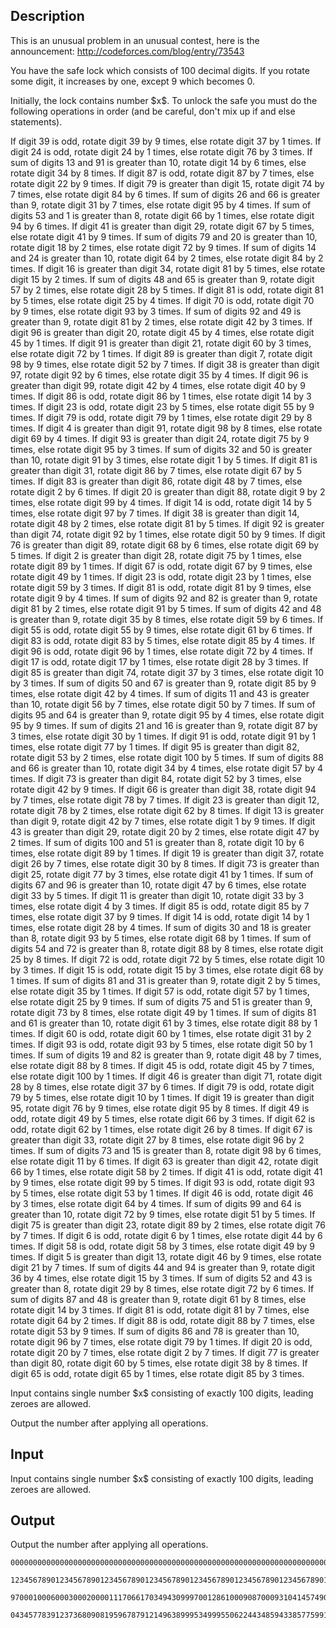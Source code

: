 ## Description

<div><p><span class="tex-font-style-it">This is an unusual problem in an unusual contest, here is the announcement: <a href="//codeforces.com/blog/entry/73543">http://codeforces.com/blog/entry/73543</a></span></p><p>You have the safe lock which consists of 100 decimal digits. If you rotate some digit, it increases by one, except 9 which becomes 0.</p><p>Initially, the lock contains number $x$. To unlock the safe you must do the following operations in order (and be careful, don't mix up if and else statements).</p><p>If digit 39 is odd, rotate digit 39 by 9 times, else rotate digit 37 by 1 times. If digit 24 is odd, rotate digit 24 by 1 times, else rotate digit 76 by 3 times. If sum of digits 13 and 91 is greater than 10, rotate digit 14 by 6 times, else rotate digit 34 by 8 times. If digit 87 is odd, rotate digit 87 by 7 times, else rotate digit 22 by 9 times. If digit 79 is greater than digit 15, rotate digit 74 by 7 times, else rotate digit 84 by 6 times. If sum of digits 26 and 66 is greater than 9, rotate digit 31 by 7 times, else rotate digit 95 by 4 times. If sum of digits 53 and 1 is greater than 8, rotate digit 66 by 1 times, else rotate digit 94 by 6 times. If digit 41 is greater than digit 29, rotate digit 67 by 5 times, else rotate digit 41 by 9 times. If sum of digits 79 and 20 is greater than 10, rotate digit 18 by 2 times, else rotate digit 72 by 9 times. If sum of digits 14 and 24 is greater than 10, rotate digit 64 by 2 times, else rotate digit 84 by 2 times. If digit 16 is greater than digit 34, rotate digit 81 by 5 times, else rotate digit 15 by 2 times. If sum of digits 48 and 65 is greater than 9, rotate digit 57 by 2 times, else rotate digit 28 by 5 times. If digit 81 is odd, rotate digit 81 by 5 times, else rotate digit 25 by 4 times. If digit 70 is odd, rotate digit 70 by 9 times, else rotate digit 93 by 3 times. If sum of digits 92 and 49 is greater than 9, rotate digit 81 by 2 times, else rotate digit 42 by 3 times. If digit 96 is greater than digit 20, rotate digit 45 by 4 times, else rotate digit 45 by 1 times. If digit 91 is greater than digit 21, rotate digit 60 by 3 times, else rotate digit 72 by 1 times. If digit 89 is greater than digit 7, rotate digit 98 by 9 times, else rotate digit 52 by 7 times. If digit 38 is greater than digit 97, rotate digit 92 by 6 times, else rotate digit 35 by 4 times. If digit 96 is greater than digit 99, rotate digit 42 by 4 times, else rotate digit 40 by 9 times. If digit 86 is odd, rotate digit 86 by 1 times, else rotate digit 14 by 3 times. If digit 23 is odd, rotate digit 23 by 5 times, else rotate digit 55 by 9 times. If digit 79 is odd, rotate digit 79 by 1 times, else rotate digit 29 by 8 times. If digit 4 is greater than digit 91, rotate digit 98 by 8 times, else rotate digit 69 by 4 times. If digit 93 is greater than digit 24, rotate digit 75 by 9 times, else rotate digit 95 by 3 times. If sum of digits 32 and 50 is greater than 10, rotate digit 91 by 3 times, else rotate digit 1 by 5 times. If digit 81 is greater than digit 31, rotate digit 86 by 7 times, else rotate digit 67 by 5 times. If digit 83 is greater than digit 86, rotate digit 48 by 7 times, else rotate digit 2 by 6 times. If digit 20 is greater than digit 88, rotate digit 9 by 2 times, else rotate digit 99 by 4 times. If digit 14 is odd, rotate digit 14 by 5 times, else rotate digit 97 by 7 times. If digit 38 is greater than digit 14, rotate digit 48 by 2 times, else rotate digit 81 by 5 times. If digit 92 is greater than digit 74, rotate digit 92 by 1 times, else rotate digit 50 by 9 times. If digit 76 is greater than digit 89, rotate digit 68 by 6 times, else rotate digit 69 by 5 times. If digit 2 is greater than digit 28, rotate digit 75 by 1 times, else rotate digit 89 by 1 times. If digit 67 is odd, rotate digit 67 by 9 times, else rotate digit 49 by 1 times. If digit 23 is odd, rotate digit 23 by 1 times, else rotate digit 59 by 3 times. If digit 81 is odd, rotate digit 81 by 9 times, else rotate digit 9 by 4 times. If sum of digits 92 and 82 is greater than 9, rotate digit 81 by 2 times, else rotate digit 91 by 5 times. If sum of digits 42 and 48 is greater than 9, rotate digit 35 by 8 times, else rotate digit 59 by 6 times. If digit 55 is odd, rotate digit 55 by 9 times, else rotate digit 61 by 6 times. If digit 83 is odd, rotate digit 83 by 5 times, else rotate digit 85 by 4 times. If digit 96 is odd, rotate digit 96 by 1 times, else rotate digit 72 by 4 times. If digit 17 is odd, rotate digit 17 by 1 times, else rotate digit 28 by 3 times. If digit 85 is greater than digit 74, rotate digit 37 by 3 times, else rotate digit 10 by 3 times. If sum of digits 50 and 67 is greater than 9, rotate digit 85 by 9 times, else rotate digit 42 by 4 times. If sum of digits 11 and 43 is greater than 10, rotate digit 56 by 7 times, else rotate digit 50 by 7 times. If sum of digits 95 and 64 is greater than 9, rotate digit 95 by 4 times, else rotate digit 95 by 9 times. If sum of digits 21 and 16 is greater than 9, rotate digit 87 by 3 times, else rotate digit 30 by 1 times. If digit 91 is odd, rotate digit 91 by 1 times, else rotate digit 77 by 1 times. If digit 95 is greater than digit 82, rotate digit 53 by 2 times, else rotate digit 100 by 5 times. If sum of digits 88 and 66 is greater than 10, rotate digit 34 by 4 times, else rotate digit 57 by 4 times. If digit 73 is greater than digit 84, rotate digit 52 by 3 times, else rotate digit 42 by 9 times. If digit 66 is greater than digit 38, rotate digit 94 by 7 times, else rotate digit 78 by 7 times. If digit 23 is greater than digit 12, rotate digit 78 by 2 times, else rotate digit 62 by 8 times. If digit 13 is greater than digit 9, rotate digit 42 by 7 times, else rotate digit 1 by 9 times. If digit 43 is greater than digit 29, rotate digit 20 by 2 times, else rotate digit 47 by 2 times. If sum of digits 100 and 51 is greater than 8, rotate digit 10 by 6 times, else rotate digit 89 by 1 times. If digit 19 is greater than digit 37, rotate digit 26 by 7 times, else rotate digit 30 by 8 times. If digit 73 is greater than digit 25, rotate digit 77 by 3 times, else rotate digit 41 by 1 times. If sum of digits 67 and 96 is greater than 10, rotate digit 47 by 6 times, else rotate digit 33 by 5 times. If digit 11 is greater than digit 10, rotate digit 33 by 3 times, else rotate digit 4 by 3 times. If digit 85 is odd, rotate digit 85 by 7 times, else rotate digit 37 by 9 times. If digit 14 is odd, rotate digit 14 by 1 times, else rotate digit 28 by 4 times. If sum of digits 30 and 18 is greater than 8, rotate digit 93 by 5 times, else rotate digit 68 by 1 times. If sum of digits 54 and 72 is greater than 8, rotate digit 88 by 8 times, else rotate digit 25 by 8 times. If digit 72 is odd, rotate digit 72 by 5 times, else rotate digit 10 by 3 times. If digit 15 is odd, rotate digit 15 by 3 times, else rotate digit 68 by 1 times. If sum of digits 81 and 31 is greater than 9, rotate digit 2 by 5 times, else rotate digit 35 by 1 times. If digit 57 is odd, rotate digit 57 by 1 times, else rotate digit 25 by 9 times. If sum of digits 75 and 51 is greater than 9, rotate digit 73 by 8 times, else rotate digit 49 by 1 times. If sum of digits 81 and 61 is greater than 10, rotate digit 61 by 3 times, else rotate digit 88 by 1 times. If digit 60 is odd, rotate digit 60 by 1 times, else rotate digit 31 by 2 times. If digit 93 is odd, rotate digit 93 by 5 times, else rotate digit 50 by 1 times. If sum of digits 19 and 82 is greater than 9, rotate digit 48 by 7 times, else rotate digit 88 by 8 times. If digit 45 is odd, rotate digit 45 by 7 times, else rotate digit 100 by 1 times. If digit 46 is greater than digit 71, rotate digit 28 by 8 times, else rotate digit 37 by 6 times. If digit 79 is odd, rotate digit 79 by 5 times, else rotate digit 10 by 1 times. If digit 19 is greater than digit 95, rotate digit 76 by 9 times, else rotate digit 95 by 8 times. If digit 49 is odd, rotate digit 49 by 5 times, else rotate digit 66 by 3 times. If digit 62 is odd, rotate digit 62 by 1 times, else rotate digit 26 by 8 times. If digit 67 is greater than digit 33, rotate digit 27 by 8 times, else rotate digit 96 by 2 times. If sum of digits 73 and 15 is greater than 8, rotate digit 98 by 6 times, else rotate digit 11 by 6 times. If digit 63 is greater than digit 42, rotate digit 66 by 1 times, else rotate digit 58 by 2 times. If digit 41 is odd, rotate digit 41 by 9 times, else rotate digit 99 by 5 times. If digit 93 is odd, rotate digit 93 by 5 times, else rotate digit 53 by 1 times. If digit 46 is odd, rotate digit 46 by 3 times, else rotate digit 64 by 4 times. If sum of digits 99 and 64 is greater than 10, rotate digit 72 by 9 times, else rotate digit 51 by 5 times. If digit 75 is greater than digit 23, rotate digit 89 by 2 times, else rotate digit 76 by 7 times. If digit 6 is odd, rotate digit 6 by 1 times, else rotate digit 44 by 6 times. If digit 58 is odd, rotate digit 58 by 3 times, else rotate digit 49 by 9 times. If digit 5 is greater than digit 13, rotate digit 46 by 9 times, else rotate digit 21 by 7 times. If sum of digits 44 and 94 is greater than 9, rotate digit 36 by 4 times, else rotate digit 15 by 3 times. If sum of digits 52 and 43 is greater than 8, rotate digit 29 by 8 times, else rotate digit 72 by 6 times. If sum of digits 87 and 48 is greater than 9, rotate digit 61 by 8 times, else rotate digit 14 by 3 times. If digit 81 is odd, rotate digit 81 by 7 times, else rotate digit 64 by 2 times. If digit 88 is odd, rotate digit 88 by 7 times, else rotate digit 53 by 9 times. If sum of digits 86 and 78 is greater than 10, rotate digit 96 by 7 times, else rotate digit 79 by 1 times. If digit 20 is odd, rotate digit 20 by 7 times, else rotate digit 2 by 7 times. If digit 77 is greater than digit 80, rotate digit 60 by 5 times, else rotate digit 38 by 8 times. If digit 65 is odd, rotate digit 65 by 1 times, else rotate digit 85 by 3 times.</p></div><div class="input-specification"><p>Input contains single number $x$ consisting of exactly 100 digits, leading zeroes are allowed.</p></div><div class="output-specification"><p>Output the number after applying all operations.</p></div>

## Input

<p>Input contains single number $x$ consisting of exactly 100 digits, leading zeroes are allowed.</p>

## Output

<p>Output the number after applying all operations.</p>





```input1
0000000000000000000000000000000000000000000000000000000000000000000000000000000000000000000000000000
```




```input2
1234567890123456789012345678901234567890123456789012345678901234567890123456789012345678901234567890
```




```output1
9700010006000300020000111706617034943099970012861000908700093104145749080706326060507070104603727696
```




```output2
0434577839123736809081959678791214963899953499955062244348594338577599113453106002302374004287484136
```


